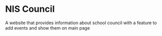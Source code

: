 # NIS Council

A website that provides information about school council with a feature to add events and show them on main page
